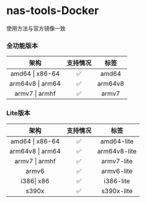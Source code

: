 # nas-tools-Docker

使用方法与官方镜像一致

### 全功能版本

|       架构       | 支持情况 |  标签   |
| :--------------: | :------: | :-----: |
| amd64 \| x86-64  |    ✅     |  amd64  |
| arm64v8 \| arm64 |    ✅     | arm64v8 |
|  armv7 \| armhf  |    ✅     |  armv7  |

### Lite版本

|       架构       | 支持情况 |     标签     |
| :--------------: | :------: | :----------: |
| amd64 \| x86-64  |    ✅     |  amd64-lite  |
| arm64v8 \| arm64 |    ✅     | arm64v8-lite |
|  armv7 \| armhf  |    ✅     |  armv7-lite  |
|      armv6       |    ✅     |  armv6-lite  |
|    i386\| x86    |    ✅     |  i386-lite   |
|      s390x       |    ✅     |  s390x-lite  |

